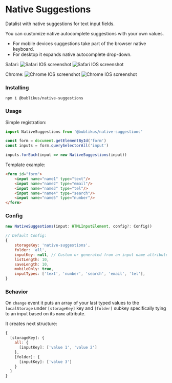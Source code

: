 # Native Suggestions
Datalist with native suggestions for text input fields.

You can customize native autocomplete suggestions with your own values.

- For mobile devices suggestions take part of the browser native keyboard.
- For desktop it expands native autocomplete drop-down.

Safari:
![Safari IOS screenshot](assets/safari-boxes.png?raw=true "Safari IOS")
![Safari IOS screenshot](assets/safari-select.png?raw=true "Safari IOS")

Chrome:
![Chrome IOS screenshot](assets/chrome-boxes.png?raw=true "Chrome IOS")
![Chrome IOS screenshot](assets/chrome-select.png?raw=true "Chrome IOS")

### Installing

```npm
npm i @bublikus/native-suggestions
```

### Usage

Simple registration:

```javascript 
import NativeSuggestions from '@bublikus/native-suggestions'

const form = document.getElementById('form')
const inputs = form.querySelectorAll('input')

inputs.forEach(input => new NativeSuggestions(input))
```

Template example:

```html
<form id="form">
    <input name="name1" type="text"/>
    <input name="name2" type="email"/>
    <input name="name3" type="tel"/>
    <input name="name4" type="search"/>
    <input name="name5" type="number"/>
</form>
```

### Config


```javascript 
new NativeSuggestions(input: HTMLInputElement, config?: Config))

// Default Config:
{
    storageKey: 'native-suggestions',
    folder: 'all',
    inputKey: null, // Custom or generated from an input name attribute!
    listLength: 10,
    saveLength: 10,
    mobileOnly: true,
    inputTypes: ['text', 'number', 'search', 'email', 'tel'],
}
```

### Behavior

On `change` event it puts an array of your last typed values to the `localStorage` under `[storageKey]` key and `[folder]` subkey specifically tying to an input based on its `name` attribute.

It creates next structure:
```javascript
{
  [storageKey]: {
    all: {
      [inputKey]: ['value 1', 'value 2']
    },
    [folder]: {
      [inputKey]: ['value 3']
    }
  }
}
```
